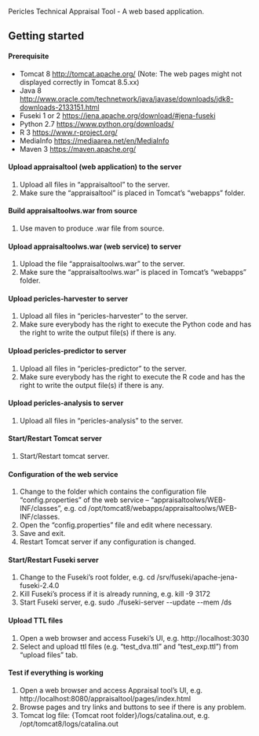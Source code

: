 Pericles Technical Appraisal Tool - A web based application.

## Getting started

#### Prerequisite
* Tomcat 8 http://tomcat.apache.org/ (Note: The web pages might not displayed correctly in Tomcat 8.5.xx)
* Java 8 http://www.oracle.com/technetwork/java/javase/downloads/jdk8-downloads-2133151.html
* Fuseki 1 or 2 https://jena.apache.org/download/#jena-fuseki
* Python 2.7 https://www.python.org/downloads/
* R 3 https://www.r-project.org/
* MediaInfo https://mediaarea.net/en/MediaInfo
* Maven 3 https://maven.apache.org/

#### Upload appraisaltool (web application) to the server
1. Upload all files in “appraisaltool” to the server.
1. Make sure the “appraisaltool” is placed in Tomcat’s “webapps” folder.

#### Build appraisaltoolws.war from source
1. Use maven to produce .war file from source.

#### Upload appraisaltoolws.war (web service) to server
1. Upload the file “appraisaltoolws.war” to the server.
1. Make sure the “appraisaltoolws.war” is placed in Tomcat’s “webapps” folder.
 
#### Upload pericles-harvester to server
1. Upload all files in “pericles-harvester” to the server.
1. Make sure everybody has the right to execute the Python code and has the right to write the output file(s) if there is any.

#### Upload pericles-predictor to server
1. Upload all files in “pericles-predictor” to the server.
1. Make sure everybody has the right to execute the R code and has the right to write the output file(s) if there is any.

#### Upload pericles-analysis to server
1. Upload all files in “pericles-analysis” to the server.

#### Start/Restart Tomcat server
1. Start/Restart tomcat server.

#### Configuration of the web service
1. Change to the folder which contains the configuration file “config.properties” of the web service – “appraisaltoolws/WEB-INF/classes”, e.g. cd /opt/tomcat8/webapps/appraisaltoolws/WEB-INF/classes.
1. Open the “config.properties” file and edit where necessary.
1. Save and exit.
1. Restart Tomcat server if any configuration is changed.

#### Start/Restart Fuseki server
1. Change to the Fuseki’s root folder, e.g. cd /srv/fuseki/apache-jena-fuseki-2.4.0
1. Kill Fuseki’s process if it is already running, e.g. kill -9 3172
1. Start Fuseki server, e.g. sudo ./fuseki-server --update --mem /ds

#### Upload TTL files
1. Open a web browser and access Fuseki’s UI, e.g. http://localhost:3030
1. Select and upload ttl files (e.g. “test_dva.ttl” and “test_exp.ttl”) from “upload files” tab.

#### Test if everything is working
1. Open a web browser and access Appraisal tool’s UI, e.g. http://localhost:8080/appraisaltool/pages/index.html
1. Browse pages and try links and buttons to see if there is any problem.
1. Tomcat log file: {Tomcat root folder}/logs/catalina.out, e.g. /opt/tomcat8/logs/catalina.out

